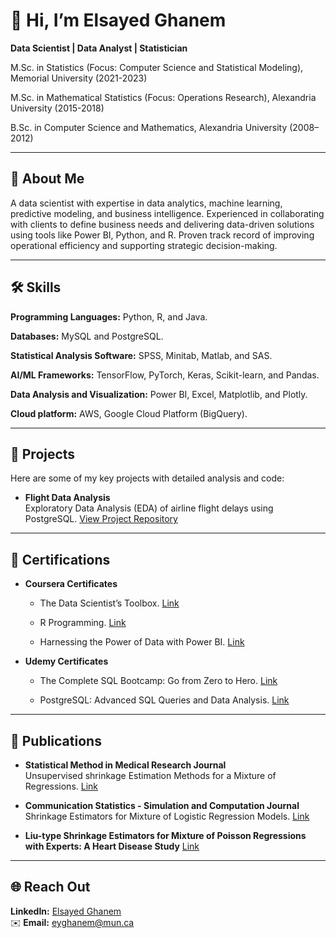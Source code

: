 # 👋 Hi, I’m Elsayed Ghanem
**Data Scientist | Data Analyst | Statistician**

M.Sc. in Statistics (Focus: Computer Science  and Statistical Modeling), Memorial University (2021-2023)

M.Sc. in Mathematical Statistics (Focus: Operations Research), Alexandria University (2015-2018)

B.Sc. in Computer Science and Mathematics, Alexandria University (2008–2012)

---

## 🔭 About Me  

A data scientist with expertise in data analytics, machine learning, predictive modeling, and business intelligence.
Experienced in collaborating with clients to define business needs and delivering data-driven solutions using tools like Power BI, Python, and R. Proven track record of improving operational efficiency and supporting strategic decision-making.

---

## 🛠️ Skills  

**Programming Languages:** Python, R, and Java. 

**Databases:** MySQL and PostgreSQL. 

**Statistical Analysis Software:** SPSS, Minitab, Matlab, and SAS. 

**AI/ML Frameworks:** TensorFlow, PyTorch, Keras, Scikit-learn, and Pandas. 

**Data Analysis and Visualization:** Power BI, Excel, Matplotlib, and Plotly. 

**Cloud platform:**  AWS, Google Cloud Platform (BigQuery).

---
## 🚀 Projects

Here are some of my key projects with detailed analysis and code:

- **Flight Data Analysis**  
  Exploratory Data Analysis (EDA) of airline flight delays using PostgreSQL.
  [View Project Repository](https://github.com/ElsayedGhanem/Flight-data-analysis) 
---

## 📜 Certifications

- **Coursera Certificates**  
  - The Data Scientist’s Toolbox.
  [Link](https://www.coursera.org/account/accomplishments/verify/ARQJZJGSVJXM)

  - R Programming.
  [Link](https://www.coursera.org/account/accomplishments/verify/57CN9QAJU5PY)

  - Harnessing the Power of Data with Power BI.
  [Link](https://www.coursera.org/account/accomplishments/verify/J9EWXUSZ6JZA)

- **Udemy Certificates**  
  - The Complete SQL Bootcamp: Go from Zero to Hero.
  [Link](https://udemy-certificate.s3.amazonaws.com/pdf/UC-3f780c4c-c985-4349-84cb-40fe97c42874.pdf)

  - PostgreSQL: Advanced SQL Queries and Data Analysis.
  [Link](https://udemy-certificate.s3.amazonaws.com/pdf/UC-570a2a07-00fa-40c6-805a-47e7dcff5466.pdf)

---

## 📝 Publications

- **Statistical Method in Medical Research Journal**  
  Unsupervised shrinkage Estimation Methods for a Mixture of Regressions.
  [Link](https://journals.sagepub.com/doi/full/10.1177/09622802241259175)

- **Communication Statistics - Simulation and Computation Journal**  
  Shrinkage Estimators for Mixture of Logistic Regression Models.
  [Link](https://www.tandfonline.com/doi/full/10.1080/03610918.2024.2443195)

- **Liu-type Shrinkage Estimators for Mixture of Poisson Regressions with Experts: A Heart Disease Study**
[Link](https://arxiv.org/abs/2309.05838)

---

## 🌐 Reach Out 

**LinkedIn:** [Elsayed Ghanem](https://www.linkedin.com/in/elsayed-ghanem-0608aa192/)  
✉️ **Email:** eyghanem@mun.ca 


